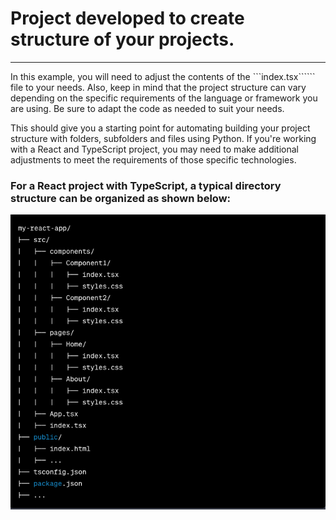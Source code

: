# Project developed to create structure of your projects.
<hr>
In this example, you will need to adjust the contents of the ```index.tsx`````` file to your needs. Also, keep in mind that the project structure can vary depending on the specific requirements of the language or framework you are using. Be sure to adapt the code as needed to suit your needs.

<p>
This should give you a starting point for automating building your project structure with folders, subfolders and files using Python. If you're working with a React and TypeScript project, you may need to make additional adjustments to meet the requirements of those specific technologies.

### For a React project with TypeScript, a typical directory structure can be organized as shown below:

![React project structure](image/my-react-app.png)
